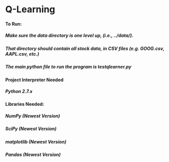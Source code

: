 # Q-Learning
#### To Run:
##### Make sure the data directory is one level up, (i.e., ../data/).
##### That directory should contain all stock data, in CSV files (e.g. GOOG.csv, AAPL.csv, etc.)
##### The main python file to run the program is testqlearner.py
#### Project Interpreter Needed
##### Python 2.7.x
#### Libraries Needed:
##### NumPy (Newest Version)
##### SciPy (Newest Version)
##### matplotlib (Newest Version)
##### Pandas (Newest Version)
